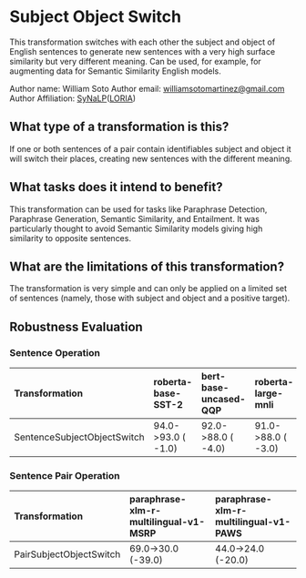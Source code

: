 # Subject Object Switch
This transformation switches with each other the subject and object of English sentences to generate new sentences with a very high surface similarity but very different meaning. Can be used, for example, for augmenting data for Semantic Similarity English models.

Author name: William Soto
Author email: [williamsotomartinez@gmail.com](mailto:williamsotomartinez@gmail.com)
Author Affiliation: [SyNaLP](https://synalp.loria.fr/)([LORIA](https://www.loria.fr/en/))

## What type of a transformation is this?
If one or both sentences of a pair contain identifiables subject and object it will switch their places, creating new sentences with the different meaning.

## What tasks does it intend to benefit?
This transformation can be used for tasks like Paraphrase Detection, Paraphrase Generation, Semantic Similarity, and Entailment. It was particularly thought to avoid Semantic Similarity models giving high similarity to opposite sentences.

## What are the limitations of this transformation?
The transformation is very simple and can only be applied on a limited set of sentences (namely, those with subject and object and a positive target).

## Robustness Evaluation

### Sentence Operation
| Transformation                   | roberta-base-SST-2   | bert-base-uncased-QQP   | roberta-large-mnli   | roberta-base-imdb   |
|:---------------------------------|:---------------------|:------------------------|:---------------------|:--------------------|
| SentenceSubjectObjectSwitch      | 94.0->93.0 ( -1.0)   | 92.0->88.0 ( -4.0)      | 91.0->88.0 ( -3.0)   | 95.0->95.0 (  0.0)  |

### Sentence Pair Operation
| Transformation                   | paraphrase-xlm-r-multilingual-v1-MSRP | paraphrase-xlm-r-multilingual-v1-PAWS |
|:---------------------------------|:--------------------------------------|:--------------------------------------|
| PairSubjectObjectSwitch          | 69.0->30.0 (-39.0)                    | 44.0->24.0 (-20.0)                    |